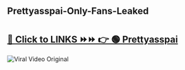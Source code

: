 
 ## Prettyasspai-Only-Fans-Leaked

# <h2><a href="https://clipsfans.com/Prettyasspai&ref=git">🔗 Click to LINKS ⏩⏩ 👉 🟢 Prettyasspai </a></h2>

<a href="https://clipsfans.com/Prettyasspai&ref=git" rel="nofollow" data-target="animated-image.originalLink"><img src="https://i.ibb.co.com/xMMVF88/686577567.gif" alt="Viral Video Original" style="max-width: 100%; display: inline-block;" data-target="animated-image.originalImage"></a>
